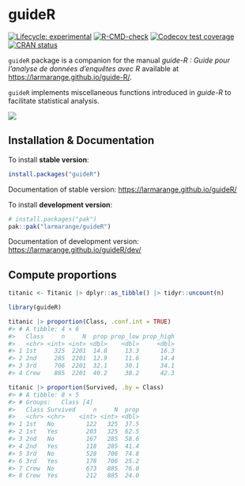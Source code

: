 
<!-- README.md is generated from README.Rmd. Please edit that file -->

# guideR

<!-- badges: start -->

[![Lifecycle:
experimental](https://img.shields.io/badge/lifecycle-experimental-orange.svg)](https://lifecycle.r-lib.org/articles/stages.html#experimental)
[![R-CMD-check](https://github.com/larmarange/guideR/actions/workflows/R-CMD-check.yaml/badge.svg)](https://github.com/larmarange/guideR/actions/workflows/R-CMD-check.yaml)
[![Codecov test
coverage](https://codecov.io/gh/larmarange/guideR/graph/badge.svg)](https://app.codecov.io/gh/larmarange/gguideR)
[![CRAN
status](https://www.r-pkg.org/badges/version/guideR)](https://CRAN.R-project.org/package=guideR)

<!-- badges: end -->

`guideR` package is a companion for the manual *guide-R : Guide pour
l’analyse de données d’enquêtes avec R* available at
<https://larmarange.github.io/guide-R/>.

`guideR` implements miscellaneous functions introduced in *guide-R* to
facilitate statistical analysis.

![](https://larmarange.github.io/guide-R/ressources/cover-hd.png)

## Installation & Documentation

To install **stable version**:

``` r
install.packages("guideR")
```

Documentation of stable version: <https://larmarange.github.io/guideR/>

To install **development version**:

``` r
# install.packages("pak")
pak::pak("larmarange/guideR")
```

Documentation of development version:
<https://larmarange.github.io/guideR/dev/>

## Compute proportions

``` r
titanic <- Titanic |> dplyr::as_tibble() |> tidyr::uncount(n)

library(guideR)

titanic |> proportion(Class, .conf.int = TRUE)
#> # A tibble: 4 × 6
#>   Class     n     N  prop prop_low prop_high
#>   <chr> <int> <int> <dbl>    <dbl>     <dbl>
#> 1 1st     325  2201  14.8     13.3      16.3
#> 2 2nd     285  2201  12.9     11.6      14.4
#> 3 3rd     706  2201  32.1     30.1      34.1
#> 4 Crew    885  2201  40.2     38.2      42.3

titanic |> proportion(Survived, .by = Class)
#> # A tibble: 8 × 5
#> # Groups:   Class [4]
#>   Class Survived     n     N  prop
#>   <chr> <chr>    <int> <int> <dbl>
#> 1 1st   No         122   325  37.5
#> 2 1st   Yes        203   325  62.5
#> 3 2nd   No         167   285  58.6
#> 4 2nd   Yes        118   285  41.4
#> 5 3rd   No         528   706  74.8
#> 6 3rd   Yes        178   706  25.2
#> 7 Crew  No         673   885  76.0
#> 8 Crew  Yes        212   885  24.0
```
